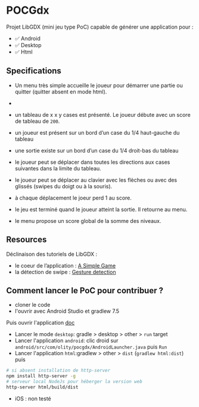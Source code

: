 # POCGdx

Projet LibGDX (mini jeu type PoC) capable de générer une application pour : 

- ✅ Android
- ✅ Desktop
- ✅ Html

## Specifications

- Un menu très simple accueille le joueur pour démarrer une partie ou quitter (quitter absent en mode html).
- 
- un tableau de x x y cases est présenté. Le joueur débute avec un score de tableau de `200`.

- un joueur est présent sur un bord d’un case du 1/4 haut-gauche du tableau

- une sortie existe sur un bord d’un case du 1/4 droit-bas du tableau

- le joueur peut se déplacer dans toutes les directions aux cases suivantes dans la limite du tableau.

- le joueur peut se déplacer au clavier avec les flèches ou avec des glissés (swipes du doigt ou à la souris).

- à chaque déplacement le joeur perd 1 au score.

- le jeu est terminé quand le joueur atteint la sortie. Il retourne au menu.

- le menu propose un score global de la somme des niveaux.


## Resources

Déclinaison des tutoriels de LibGDX :
- le coeur de l’application : [A Simple Game](https://libgdx.com/wiki/start/a-simple-game)
- la détection de swipe : [Gesture detection](https://libgdx.com/wiki/input/gesture-detection)

## Comment lancer le PoC pour contribuer ?

- cloner le code
- l'ouvrir avec Android Studio et gradlew 7.5

Puis ouvrir l'application [doc](https://libgdx.com/wiki/deployment/deploying-your-application#deploy-web)
- Lancer le mode `desktop`: gradle > desktop > other > `run` target
- Lancer l'application `android`: clic droid sur `android/src/com/olity/pocgdx/AndroidLauncher.java` puis `Run`
- Lancer l'application `html`:gradlew > other > `dist` (`gradlew html:dist`)
puis

````bash
# si absent installation de http-server
npm install http-server -g
# serveur local NodeJs pour héberger la version web
http-server html/build/dist
````
- iOS : non testé